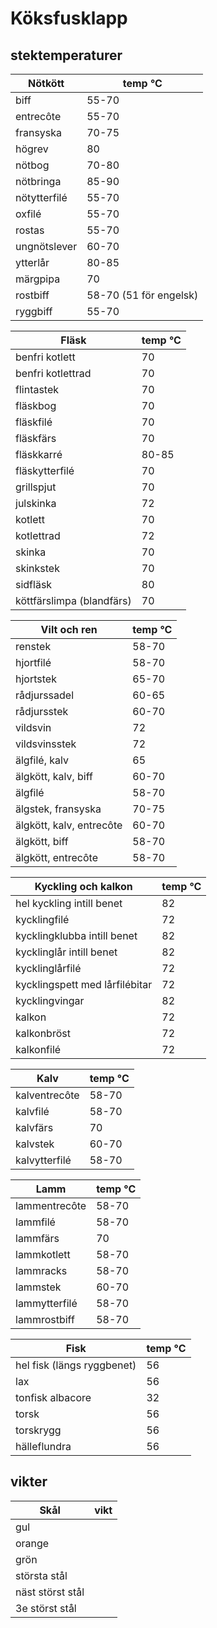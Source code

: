 
# Köksfusklapp


## stektemperaturer

<table>


<colgroup>
<col  class="org-left">

<col  class="org-right">
</colgroup>
<thead>
<tr>
<th scope="col" class="org-left">Nötkött</th>
<th scope="col" class="org-right">temp °C</th>
</tr>
</thead>

<tbody>
<tr>
<td class="org-left">biff</td>
<td class="org-right">55-70</td>
</tr>


<tr>
<td class="org-left">entrecôte</td>
<td class="org-right">55-70</td>
</tr>


<tr>
<td class="org-left">fransyska</td>
<td class="org-right">70-75</td>
</tr>


<tr>
<td class="org-left">högrev</td>
<td class="org-right">80</td>
</tr>


<tr>
<td class="org-left">nötbog</td>
<td class="org-right">70-80</td>
</tr>


<tr>
<td class="org-left">nötbringa</td>
<td class="org-right">85-90</td>
</tr>


<tr>
<td class="org-left">nötytterfilé</td>
<td class="org-right">55-70</td>
</tr>


<tr>
<td class="org-left">oxfilé</td>
<td class="org-right">55-70</td>
</tr>


<tr>
<td class="org-left">rostas</td>
<td class="org-right">55-70</td>
</tr>


<tr>
<td class="org-left">ungnötslever</td>
<td class="org-right">60-70</td>
</tr>


<tr>
<td class="org-left">ytterlår</td>
<td class="org-right">80-85</td>
</tr>


<tr>
<td class="org-left">märgpipa</td>
<td class="org-right">70</td>
</tr>


<tr>
<td class="org-left">rostbiff</td>
<td class="org-right">58-70 (51 för engelsk)</td>
</tr>


<tr>
<td class="org-left">ryggbiff</td>
<td class="org-right">55-70</td>
</tr>
</tbody>
</table>

<table>


<colgroup>
<col  class="org-left">

<col  class="org-right">
</colgroup>
<thead>
<tr>
<th scope="col" class="org-left">Fläsk</th>
<th scope="col" class="org-right">temp °C</th>
</tr>
</thead>

<tbody>
<tr>
<td class="org-left">benfri kotlett</td>
<td class="org-right">70</td>
</tr>


<tr>
<td class="org-left">benfri kotlettrad</td>
<td class="org-right">70</td>
</tr>


<tr>
<td class="org-left">flintastek</td>
<td class="org-right">70</td>
</tr>


<tr>
<td class="org-left">fläskbog</td>
<td class="org-right">70</td>
</tr>


<tr>
<td class="org-left">fläskfilé</td>
<td class="org-right">70</td>
</tr>


<tr>
<td class="org-left">fläskfärs</td>
<td class="org-right">70</td>
</tr>


<tr>
<td class="org-left">fläskkarré</td>
<td class="org-right">80-85</td>
</tr>


<tr>
<td class="org-left">fläskytterfilé</td>
<td class="org-right">70</td>
</tr>


<tr>
<td class="org-left">grillspjut</td>
<td class="org-right">70</td>
</tr>


<tr>
<td class="org-left">julskinka</td>
<td class="org-right">72</td>
</tr>


<tr>
<td class="org-left">kotlett</td>
<td class="org-right">70</td>
</tr>


<tr>
<td class="org-left">kotlettrad</td>
<td class="org-right">72</td>
</tr>


<tr>
<td class="org-left">skinka</td>
<td class="org-right">70</td>
</tr>


<tr>
<td class="org-left">skinkstek</td>
<td class="org-right">70</td>
</tr>


<tr>
<td class="org-left">sidfläsk</td>
<td class="org-right">80</td>
</tr>


<tr>
<td class="org-left">köttfärslimpa (blandfärs)</td>
<td class="org-right">70</td>
</tr>
</tbody>
</table>

<table>


<colgroup>
<col  class="org-left">

<col  class="org-right">
</colgroup>
<thead>
<tr>
<th scope="col" class="org-left">Vilt och ren</th>
<th scope="col" class="org-right">temp °C</th>
</tr>
</thead>

<tbody>
<tr>
<td class="org-left">renstek</td>
<td class="org-right">58-70</td>
</tr>


<tr>
<td class="org-left">hjortfilé</td>
<td class="org-right">58-70</td>
</tr>


<tr>
<td class="org-left">hjortstek</td>
<td class="org-right">65-70</td>
</tr>


<tr>
<td class="org-left">rådjurssadel</td>
<td class="org-right">60-65</td>
</tr>


<tr>
<td class="org-left">rådjursstek</td>
<td class="org-right">60-70</td>
</tr>


<tr>
<td class="org-left">vildsvin</td>
<td class="org-right">72</td>
</tr>


<tr>
<td class="org-left">vildsvinsstek</td>
<td class="org-right">72</td>
</tr>


<tr>
<td class="org-left">älgfilé, kalv</td>
<td class="org-right">65</td>
</tr>


<tr>
<td class="org-left">älgkött, kalv, biff</td>
<td class="org-right">60-70</td>
</tr>


<tr>
<td class="org-left">älgfilé</td>
<td class="org-right">58-70</td>
</tr>


<tr>
<td class="org-left">älgstek, fransyska</td>
<td class="org-right">70-75</td>
</tr>


<tr>
<td class="org-left">älgkött, kalv, entrecôte</td>
<td class="org-right">60-70</td>
</tr>


<tr>
<td class="org-left">älgkött, biff</td>
<td class="org-right">58-70</td>
</tr>


<tr>
<td class="org-left">älgkött, entrecôte</td>
<td class="org-right">58-70</td>
</tr>
</tbody>
</table>

<table>


<colgroup>
<col  class="org-left">

<col  class="org-right">
</colgroup>
<thead>
<tr>
<th scope="col" class="org-left">Kyckling och kalkon</th>
<th scope="col" class="org-right">temp °C</th>
</tr>
</thead>

<tbody>
<tr>
<td class="org-left">hel kyckling intill benet</td>
<td class="org-right">82</td>
</tr>


<tr>
<td class="org-left">kycklingfilé</td>
<td class="org-right">72</td>
</tr>


<tr>
<td class="org-left">kycklingklubba intill benet</td>
<td class="org-right">82</td>
</tr>


<tr>
<td class="org-left">kycklinglår intill benet</td>
<td class="org-right">82</td>
</tr>


<tr>
<td class="org-left">kycklinglårfilé</td>
<td class="org-right">72</td>
</tr>


<tr>
<td class="org-left">kycklingspett med lårfilébitar</td>
<td class="org-right">72</td>
</tr>


<tr>
<td class="org-left">kycklingvingar</td>
<td class="org-right">82</td>
</tr>


<tr>
<td class="org-left">kalkon</td>
<td class="org-right">72</td>
</tr>


<tr>
<td class="org-left">kalkonbröst</td>
<td class="org-right">72</td>
</tr>


<tr>
<td class="org-left">kalkonfilé</td>
<td class="org-right">72</td>
</tr>
</tbody>
</table>

<table>


<colgroup>
<col  class="org-left">

<col  class="org-right">
</colgroup>
<thead>
<tr>
<th scope="col" class="org-left">Kalv</th>
<th scope="col" class="org-right">temp °C</th>
</tr>
</thead>

<tbody>
<tr>
<td class="org-left">kalventrecôte</td>
<td class="org-right">58-70</td>
</tr>


<tr>
<td class="org-left">kalvfilé</td>
<td class="org-right">58-70</td>
</tr>


<tr>
<td class="org-left">kalvfärs</td>
<td class="org-right">70</td>
</tr>


<tr>
<td class="org-left">kalvstek</td>
<td class="org-right">60-70</td>
</tr>


<tr>
<td class="org-left">kalvytterfilé</td>
<td class="org-right">58-70</td>
</tr>
</tbody>
</table>

<table>


<colgroup>
<col  class="org-left">

<col  class="org-right">
</colgroup>
<thead>
<tr>
<th scope="col" class="org-left">Lamm</th>
<th scope="col" class="org-right">temp °C</th>
</tr>
</thead>

<tbody>
<tr>
<td class="org-left">lammentrecôte</td>
<td class="org-right">58-70</td>
</tr>


<tr>
<td class="org-left">lammfilé</td>
<td class="org-right">58-70</td>
</tr>


<tr>
<td class="org-left">lammfärs</td>
<td class="org-right">70</td>
</tr>


<tr>
<td class="org-left">lammkotlett</td>
<td class="org-right">58-70</td>
</tr>


<tr>
<td class="org-left">lammracks</td>
<td class="org-right">58-70</td>
</tr>


<tr>
<td class="org-left">lammstek</td>
<td class="org-right">60-70</td>
</tr>


<tr>
<td class="org-left">lammytterfilé</td>
<td class="org-right">58-70</td>
</tr>


<tr>
<td class="org-left">lammrostbiff</td>
<td class="org-right">58-70</td>
</tr>
</tbody>
</table>

<table>


<colgroup>
<col  class="org-left">

<col  class="org-right">
</colgroup>
<thead>
<tr>
<th scope="col" class="org-left">Fisk</th>
<th scope="col" class="org-right">temp °C</th>
</tr>
</thead>

<tbody>
<tr>
<td class="org-left">hel fisk (längs ryggbenet)</td>
<td class="org-right">56</td>
</tr>


<tr>
<td class="org-left">lax</td>
<td class="org-right">56</td>
</tr>


<tr>
<td class="org-left">tonfisk albacore</td>
<td class="org-right">32</td>
</tr>


<tr>
<td class="org-left">torsk</td>
<td class="org-right">56</td>
</tr>


<tr>
<td class="org-left">torskrygg</td>
<td class="org-right">56</td>
</tr>


<tr>
<td class="org-left">hälleflundra</td>
<td class="org-right">56</td>
</tr>
</tbody>
</table>


## vikter

<table>


<colgroup>
<col  class="org-left">

<col  class="org-left">
</colgroup>
<thead>
<tr>
<th scope="col" class="org-left">Skål</th>
<th scope="col" class="org-left">vikt</th>
</tr>
</thead>

<tbody>
<tr>
<td class="org-left">gul</td>
<td class="org-left">&#xa0;</td>
</tr>


<tr>
<td class="org-left">orange</td>
<td class="org-left">&#xa0;</td>
</tr>


<tr>
<td class="org-left">grön</td>
<td class="org-left">&#xa0;</td>
</tr>


<tr>
<td class="org-left">största stål</td>
<td class="org-left">&#xa0;</td>
</tr>


<tr>
<td class="org-left">näst störst stål</td>
<td class="org-left">&#xa0;</td>
</tr>


<tr>
<td class="org-left">3e störst stål</td>
<td class="org-left">&#xa0;</td>
</tr>
</tbody>
</table>


